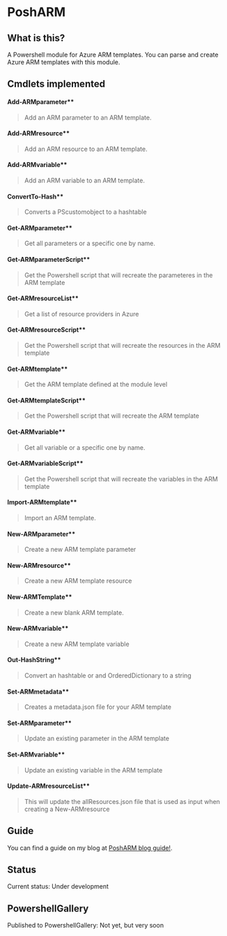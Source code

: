 # PoshARM

## What is this?
A Powershell module for Azure ARM templates. You can parse and create Azure ARM templates with this module.

## Cmdlets implemented
            
#### Add-ARMparameter**

> Add an ARM parameter to an ARM template.

#### Add-ARMresource**

> Add an ARM resource to an ARM template.
#### Add-ARMvariable**

> Add an ARM variable to an ARM template.
#### ConvertTo-Hash**

> Converts a PScustomobject to a hashtable
#### Get-ARMparameter**

> Get all parameters or a specific one by name.
#### Get-ARMparameterScript**

> Get the Powershell script that will recreate the parameteres in the ARM template
#### Get-ARMresourceList**

> Get a list of resource providers in Azure
#### Get-ARMresourceScript**

> Get the Powershell script that will recreate the resources in the ARM template
#### Get-ARMtemplate**

> Get the ARM template defined at the module level
#### Get-ARMtemplateScript**

> Get the Powershell script that will recreate the ARM template
#### Get-ARMvariable**

> Get all variable or a specific one by name.
#### Get-ARMvariableScript**

> Get the Powershell script that will recreate the variables in the ARM template
#### Import-ARMtemplate**

> Import an ARM template.
#### New-ARMparameter**

> Create a new ARM template parameter
#### New-ARMresource**

> Create a new ARM template resource
#### New-ARMTemplate**

> Create a new blank ARM template.

#### New-ARMvariable**

> Create a new ARM template variable
#### Out-HashString**

> Convert an hashtable or and OrderedDictionary to a string
#### Set-ARMmetadata**

> Creates a metadata.json file for your ARM template
#### Set-ARMparameter**

> Update an existing parameter in the ARM template
#### Set-ARMvariable**

> Update an existing variable in the ARM template
#### Update-ARMresourceList**

> This will update the allResources.json file that is used as input when creating a New-ARMresource



## Guide

You can find a guide on my blog at [PoshARM blog guide!](http://asaconsultant.blogspot.no/2017/01/something-completely-different-posharm.html).


## Status
Current status: Under development


## PowershellGallery
Published to PowershellGallery: Not yet, but very soon
